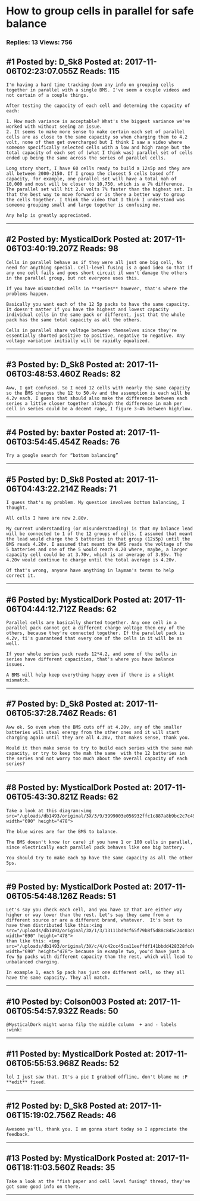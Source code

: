# How to group cells in parallel for safe balance

### Replies: 13 Views: 756

## \#1 Posted by: D_Sk8 Posted at: 2017-11-06T02:23:07.055Z Reads: 115

```
I'm having a hard time tracking down any info on grouping cells together in parallel with a single BMS. I've seem a couple videos and not certain of a couple things. 

After testing the capacity of each cell and determing the capacity of each:

1. How much variance is acceptable? What's the biggest variance we've worked with without seeing an issue. 
2. It seems to make more sense to make certain each set of parallel cells are as close to the same capacity so when charging them to 4.2 volt, none of them get overcharged but I think I saw a video where someone specifically selected cells with a low and high range but the total capacity of each set of (what I think was) parallel set of cells ended up being the same across the series of parallel cells.

Long story short, I have 60 cells ready to build a 12s5p and they are all between 2000-2150. If I group the closest 5 cells based off capacity, for example, one parallel set will have a total mah of 10,000 and most will be closer to 10,750, which is a 7% difference. The parallel set will hit 2.8 volts 7% faster than the highest set. Is that the best way to move forward or is there a better way to group the cells together. I think the video that I think I understand was someone grouping small and large together is confusing me.

Any help is greatly appreciated.
```

---
## \#2 Posted by: MysticalDork Posted at: 2017-11-06T03:40:19.207Z Reads: 98

```
Cells in parallel behave as if they were all just one big cell, No need for anything special. Cell-level fusing is a good idea so that if any one cell fails and goes short circuit it won't damage the others in the parallel group, but not everyone uses this.

If you have mismatched cells in **series** however, that's where the problems happen.

Basically you want each of the 12 5p packs to have the same capacity. It doesn't matter if you have the highest and lowest capacity individual cells in the same pack or different, just that the whole pack has the same total capacity as all the others.

Cells in parallel share voltage between themselves since they're essentially shorted positive to positive, negative to negative. Any voltage variation initially will be rapidly equalized.
```

---
## \#3 Posted by: D_Sk8 Posted at: 2017-11-06T03:48:53.460Z Reads: 82

```
Aww, I got confused. So I need 12 cells with nearly the same capacity so the BMS charges the 12 to 50.4v and the assumption is each will be 4.2v each. I guess that should also make the difference between each series a little closer together although the difference in mah per cell in series could be a decent rage, I figure 3-4% between high/low.
```

---
## \#4 Posted by: baxter Posted at: 2017-11-06T03:54:45.454Z Reads: 76

```
Try a google search for “bottom balancing”
```

---
## \#5 Posted by: D_Sk8 Posted at: 2017-11-06T04:43:22.214Z Reads: 71

```
I guess that's my problem. My question involves bottom balancing, I thought. 

All cells I have are now 2.80v. 

My current understanding (or misunderstanding) is that my balance lead will be connected to 1 of the 12 groups of cells. I assumed that meant the lead would charge the 5 batteries in that group (12s5p) until the BMS reads 4.20v. I assumed that meant the BMS reads the voltage of the 5 batteries and one of the 5 would reach 4.20 where, maybe, a larger capacity cell could be at 3.70v, which is an average of 3.95v. The 4.20v would continue to charge until the total average is 4.20v.

Of that's wrong, anyone have anything in layman's terms to help correct it.
```

---
## \#6 Posted by: MysticalDork Posted at: 2017-11-06T04:44:12.712Z Reads: 62

```
Parallel cells are basically shorted together. Any one cell in a parallel pack cannot get a different charge voltage then eny of the others, because they're connected together. If the parallel pack is 4.2v, ti's guaranteed that every one of the cells in it will be as well.

If your whole series pack reads 12*4.2, and some of the sells in series have different capacities, that's where you have balance issues. 

A BMS will help keep everything happy even if there is a slight mismatch.
```

---
## \#7 Posted by: D_Sk8 Posted at: 2017-11-06T05:37:28.746Z Reads: 61

```
Aww ok. So even when the BMS cuts off at 4.20v, any of the smaller batteries will steal energy from the other ones and it will start charging again until they are all 4.20v, that makes sense, thank you.

Would it then make sense to try to build each series with the same mah capacity, or try to keep the mah the same  with the 12 batteries in the series and not worry too much about the overall capacity of each series?
```

---
## \#8 Posted by: MysticalDork Posted at: 2017-11-06T05:43:30.821Z Reads: 62

```
Take a look at this diagram:<img src="/uploads/db1493/original/3X/3/9/3999003e056932ffc1c887a8b9bc2c7c49742d44.png" width="690" height="478">

The blue wires are for the BMS to balance.

The BMS doesn't know (or care) if you have 1 or 100 cells in parallel, since electrically each parallel pack behaves like one big battery.

You should try to make each 5p have the same capacity as all the other 5ps.
```

---
## \#9 Posted by: MysticalDork Posted at: 2017-11-06T05:54:48.126Z Reads: 51

```
Let's say you check each cell, and you have 12 that are either way higher or way lower than the rest. Let's say they came from a different source or are a different brand, whatever.  It's best to have them distributed like this:<img src="/uploads/db1493/original/3X/1/3/13111bd9cf65f79b8f5d88c845c24c03c6473009.png" width="690" height="478">
than like this: <img src="/uploads/db1493/original/3X/c/4/c42cc45ca11eeffdf141bbdd428328fc0e23b753.png" width="690" height="478"> because in example two, you'd have just a few 5p packs with different capacity than the rest, which will lead to unbalanced charging.

In example 1, each 5p pack has just one different cell, so they all have the same capacity. They all match.
```

---
## \#10 Posted by: Colson003 Posted at: 2017-11-06T05:54:57.932Z Reads: 50

```
@MysticalDork might wanna filp the middle column  + and - labels :wink:
```

---
## \#11 Posted by: MysticalDork Posted at: 2017-11-06T05:55:53.968Z Reads: 52

```
lol I just saw that. It's a pic I grabbed offline, don't blame me :P **edit** fixed.
```

---
## \#12 Posted by: D_Sk8 Posted at: 2017-11-06T15:19:02.756Z Reads: 46

```
Awesome ya'll, thank you. I am gonna start today so I appreciate the feedback.
```

---
## \#13 Posted by: MysticalDork Posted at: 2017-11-06T18:11:03.560Z Reads: 35

```
Take a look at the "fish paper and cell level fusing" thread, they've got some good info on there.
```

---
